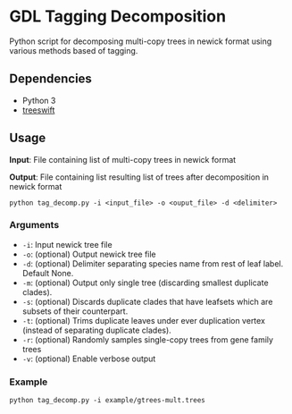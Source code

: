 # GDL Tagging Decomposition

Python script for decomposing multi-copy trees in newick format using various methods based of tagging.

## Dependencies

- Python 3
- [treeswift](https://github.com/niemasd/TreeSwift)

## Usage

**Input**: File containing list of multi-copy trees in newick format

**Output**: File containing list resulting list of trees after decomposition in newick format

```
python tag_decomp.py -i <input_file> -o <ouput_file> -d <delimiter>
```

### Arguments

- `-i`: Input newick tree file
- `-o`: (optional) Output newick tree file
- `-d`: (optional) Delimiter separating species name from rest of leaf label. Default None.
- `-m`: (optional) Output only single tree (discarding smallest duplicate clades).
- `-s`: (optional) Discards duplicate clades that have leafsets which are subsets of their counterpart.
- `-t`: (optional) Trims duplicate leaves under ever duplication vertex (instead of separating duplicate clades).
- `-r`: (optional) Randomly samples single-copy trees from gene family trees
- `-v`: (optional) Enable verbose output

### Example

```
python tag_decomp.py -i example/gtrees-mult.trees
```
